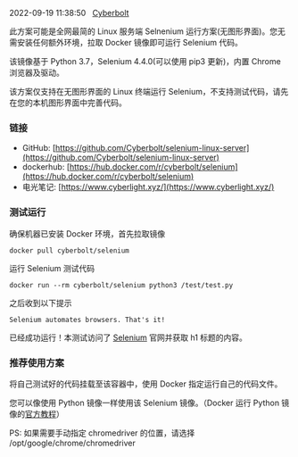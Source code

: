 2022-09-19 11:38:50   [Cyberbolt](https://www.cyberlight.xyz/user/Cyberbolt)

此方案可能是全网最简的 Linux 服务端 Selnenium 运行方案(无图形界面)。您无需安装任何额外环境，拉取 Docker 镜像即可运行 Selenium 代码。

该镜像基于 Python 3.7，Selenium 4.4.0(可以使用 pip3 更新)，内置 Chrome 浏览器及驱动。

该方案仅支持在无图形界面的 Linux 终端运行 Selenium，不支持测试代码，请先在您的本机图形界面中完善代码。

### 链接

-   GitHub: [https://github.com/Cyberbolt/selenium-linux-server](https://github.com/Cyberbolt/selenium-linux-server)
-   dockerhub: [https://hub.docker.com/r/cyberbolt/selenium](https://hub.docker.com/r/cyberbolt/selenium)
-   电光笔记: [https://www.cyberlight.xyz/](https://www.cyberlight.xyz/)

### 测试运行

确保机器已安装 Docker 环境，首先拉取镜像

```
docker pull cyberbolt/selenium
```

运行 Selenium 测试代码

```
docker run --rm cyberbolt/selenium python3 /test/test.py
```

之后收到以下提示

```
Selenium automates browsers. That's it!
```

已经成功运行！本测试访问了 [Selenium](https://www.selenium.dev/) 官网并获取 h1 标题的内容。

### 推荐使用方案

将自己测试好的代码挂载至该容器中，使用 Docker 指定运行自己的代码文件。

您可以像使用 Python 镜像一样使用该 Selenium 镜像。（Docker 运行 Python 镜像的[官方教程](https://docs.docker.com/language/python/)）

PS: 如果需要手动指定 chromedriver 的位置，请选择 /opt/google/chrome/chromedriver